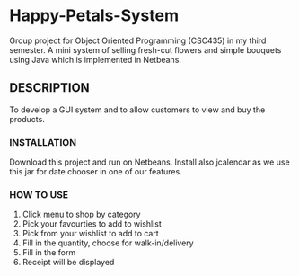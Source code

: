# Happy-Petals-System 
Group project for Object Oriented Programming (CSC435) in my third semester. A mini system of selling fresh-cut flowers and simple bouquets using Java which is implemented in Netbeans. 

## DESCRIPTION
To develop a GUI system and to allow customers to view and buy the products.

### INSTALLATION
Download this project and run on Netbeans. Install also jcalendar as we use this jar for date chooser in one of our features.

### HOW TO USE
1. Click menu to shop by category
2. Pick your favourties to add to wishlist
3. Pick from your wishlist to add to cart
4. Fill in the quantity, choose for walk-in/delivery
5. Fill in the form
6. Receipt will be displayed
